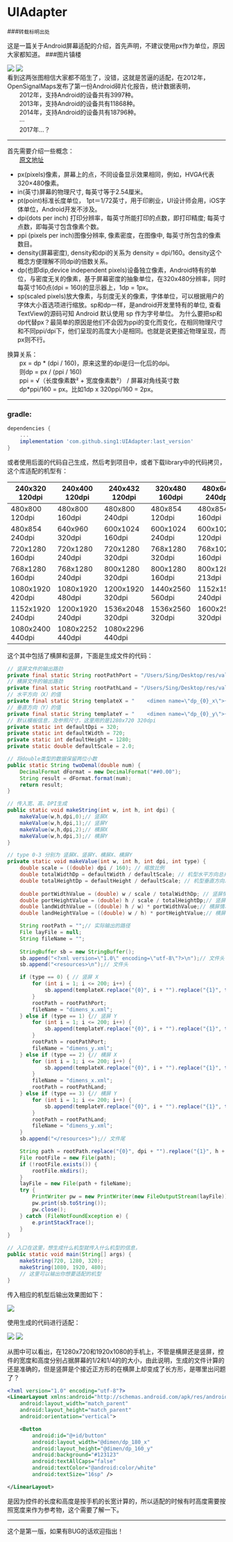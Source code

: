 # UIAdapter

###`转载标明出处 `
 
这是一篇关于Android屏幕适配的介绍，首先声明，不建议使用px作为单位，原因大家都知道。 
###图片镇楼  

![](./app/src/main/res/drawable/ic_4.png "")
![](./app/src/main/res/drawable/ic_3.png "")   
看到这两张图相信大家都不陌生了，没错，这就是苦逼的适配，在2012年，OpenSignalMaps发布了第一份Android碎片化报告，统计数据表明，  
　　2012年，支持Android的设备共有3997种。  
　　2013年，支持Android的设备共有11868种。  
　　2014年，支持Android的设备共有18796种。  
　　···  
　　2017年...？  
***
首先需要介绍一些概念：  
　　[原文地址](http://blog.csdn.net/ttkatrina/article/details/50623043)  

* px(pixels)像素，屏幕上的点，不同设备显示效果相同，例如，HVGA代表320×480像素。
* in(英寸)屏幕的物理尺寸, 每英寸等于2.54厘米。 
* pt(point)标准长度单位， 1pt＝1/72英寸，用于印刷业，UI设计师会用，iOS字体单位，Android开发不涉及。
* dpi(dots per inch) 打印分辨率，每英寸所能打印的点数，即打印精度; 每英寸点数，即每英寸包含像素个数。
* ppi (pixels per inch)图像分辨率, 像素密度，在图像中, 每英寸所包含的像素数目。
* density(屏幕密度), density和dpi的关系为 density = dpi/160。density这个概念方便理解不同dpi的倍数关系。
* dp(也即dip,device independent pixels)设备独立像素，Android特有的单位，与密度无关的像素，基于屏幕密度的抽象单位，在320x480分辨率，同时每英寸160点(dpi = 160)的显示器上，1dp = 1px。
* sp(scaled pixels)放大像素，与刻度无关的像素，字体单位，可以根据用户的字体大小首选项进行缩放。sp和dp一样，是android开发里特有的单位, 查看TextView的源码可知 Android 默认使用 sp 作为字号单位。
为什么要把sp和dp代替px？最简单的原因是他们不会因为ppi的变化而变化，在相同物理尺寸和不同ppi/dpi下，他们呈现的高度大小是相同。也就是说更接近物理呈现，而px则不行。  

换算关系：  
　　px = dp * (dpi / 160)，原来这里的dpi是归一化后的dpi。   
　　则dp = px / (ppi / 160)   
　　ppi = √（长度像素数² + 宽度像素数²） / 屏幕对角线英寸数   
　　dp*ppi/160 = px。比如1dp x 320ppi/160 = 2px。  
***
### gradle:
```groovy
dependencies {
    ...
    implementation 'com.github.sing1:UIAdapter:last_version'
}
```
或者使用后面的代码自己生成，然后考到项目中，或者下载library中的代码拷贝，这个库适配的机型有：  


240x320 120dpi|240x400 120dpi|240x432 120dpi|320x480 160dpi|480x640 240dpi
--------------|--------------|--------------|--------------|--------------  
480x800 120dpi|480x800 160dpi|480x800 240dpi|480x854 120dpi|480x854 160dpi
480x854 240dpi|640x960 320dpi|600x1024 160dpi|600x1024 240dpi|600x1024 120dpi
720x1280 160dpi|720x1280 240dpi|720x1280 320dpi|768x1280 320dpi|768x1024 160dpi
768x1280 160dpi|768x1280 240dpi|800x1280 320dpi|800x1280 160dpi|800x1280 213dpi
1080x1920 420dpi|1080x1920 480dpi|1200x1920 320dpi|1440x2560 560dpi|1152x1536 240dpi
1152x1920 240dpi|1200x1920 240dpi|1536x2048 320dpi|1536x2560 320dpi|1600x2560 320dpi
1080x2400 440dpi|1080x2252 440dpi|1080x2296 440dpi| | 

这个其中包括了横屏和竖屏，下面是生成文件的代码：

```JAVA
// 竖屏文件的输出路劲
private final static String rootPathPort = "/Users/Sing/Desktop/res/values-port-{0}dpi-{1}x{2}/";
// 横屏文件的输出路劲
private final static String rootPathLand = "/Users/Sing/Desktop/res/values-land-{0}dpi-{1}x{2}/";
// 水平方向（X）的值
private final static String templateX = "    <dimen name=\"dp_{0}_x\">{1}dp</dimen>\n";
// 垂直方向（Y）的值
private final static String templateY = "    <dimen name=\"dp_{0}_y\">{1}dp</dimen>\n";
// 默认模板信息，及参照尺寸，这里用的是1280x720 320dpi
private static int defaultDpi = 320;
private static int defaultWidth = 720;
private static int defaultHeight = 1280;
private static double defaultScale = 2.0;

// 将double类型的数据保留两位小数
public static String twoDemal(double num) {
	DecimalFormat dFormat = new DecimalFormat("##0.00");
	String result = dFormat.format(num);
	return result;
}

// 传入宽、高、DPI生成
public static void makeString(int w, int h, int dpi) {
	makeValue(w,h,dpi,0);// 竖屏X
	makeValue(w,h,dpi,1);// 竖屏Y
	makeValue(w,h,dpi,2);// 横屏X
	makeValue(w,h,dpi,3);// 横屏Y 
}

// type 0-3 分别为 竖屏X、竖屏Y、横屏X、横屏Y
private static void makeValue(int w, int h, int dpi, int type) {
	double scale = ((double) dpi / 160); // 缩放比例
	double totalWidthDp = defaultWidth / defaultScale; // 机型水平方向总共有多少个DP
	double totalHeightDp = defaultHeight / defaultScale; // 机型垂直方向总共有多少个DP
 
	double portWidthValue = (double) w / scale / totalWidthDp; // 竖屏情况下，参考模板水平方向(X) 每1dp对应的适配机型的值
	double portHeightValue = (double) h / scale / totalHeightDp;// 竖屏情况下，参考模板垂直方向(Y) 每1dp对应的适配机型的值
	double landWidthValue = ((double) h / w) * portWidthValue;// 横屏情况下，参考模板水平方向(X) 每1dp对应的适配机型的值
	double landHeightValue = ((double) w / h) * portHeightValue;// 横屏情况下，参考模板垂直方向(Y) 每1dp对应的适配机型的值

	String rootPath = "";// 实际输出的路径
	File layFile = null;
	String fileName = "";
		
	StringBuffer sb = new StringBuffer();
	sb.append("<?xml version=\"1.0\" encoding=\"utf-8\"?>\n");// 文件头
	sb.append("<resources>\n");// 文件头

	if (type == 0) { // 竖屏 X
		for (int i = 1; i <= 200; i++) {
			sb.append(templateX.replace("{0}", i + "").replace("{1}", twoDemal(portWidthValue * i) + ""));
		}
		rootPath = rootPathPort;
		fileName = "dimens_x.xml";
	} else if (type == 1) {// 竖屏 Y
		for (int i = 1; i <= 200; i++) {
			sb.append(templateY.replace("{0}", i + "").replace("{1}", twoDemal(portHeightValue * i) + ""));
		}
		rootPath = rootPathPort;
		fileName = "dimens_y.xml";
	} else if (type == 2) {// 横屏 X
		for (int i = 1; i <= 200; i++) {
			sb.append(templateX.replace("{0}", i + "").replace("{1}", twoDemal(landWidthValue * i) + ""));
		}
		fileName = "dimens_x.xml";
		rootPath = rootPathLand;
	} else if (type == 3) {// 横屏 Y
		for (int i = 1; i <= 200; i++) {
			sb.append(templateY.replace("{0}", i + "").replace("{1}", twoDemal(landHeightValue * i) + ""));
		} 
		rootPath = rootPathLand;
		fileName = "dimens_y.xml";
	}
	sb.append("</resources>");// 文件尾

	String path = rootPath.replace("{0}", dpi + "").replace("{1}", h + "").replace("{2}", w + "");
	File rootFile = new File(path);
	if (!rootFile.exists()) {
		rootFile.mkdirs();
	}
	layFile = new File(path + fileName);
	try {
		PrintWriter pw = new PrintWriter(new FileOutputStream(layFile));
		pw.print(sb.toString());
		pw.close();
	} catch (FileNotFoundException e) {
		e.printStackTrace();
	}
}   

// 入口在这里，想生成什么机型就传入什么机型的信息，
public static void main(String[] args) {
	makeString(720, 1280, 320);
	makeString(1080, 1920, 480);
	// 这里可以输出你想要适配的机型
}
```
传入相应的机型后输出效果图如下：

![](./app/src/main/res/drawable/ic_5.png "")

使用生成的代码进行适配：  

![](./app/src/main/res/drawable/demo1.png "")
![](./app/src/main/res/drawable/demo2.jpg "")  

从图中可以看出，在1280x720和1920x1080的手机上，不管是横屏还是竖屏，控件的宽度和高度分别占据屏幕的1/2和1/4的的大小，由此说明，生成的文件计算的还是准确的，但是竖屏是个接近正方形的在横屏上却变成了长方形，是哪里出问题了？

```xml
<?xml version="1.0" encoding="utf-8"?>
<LinearLayout xmlns:android="http://schemas.android.com/apk/res/android"
    android:layout_width="match_parent"
    android:layout_height="match_parent"
    android:orientation="vertical">

    <Button
        android:id="@+id/button"
        android:layout_width="@dimen/dp_180_x"
        android:layout_height="@dimen/dp_160_y"
        android:background="#123123"
        android:textAllCaps="false"
        android:textColor="@android:color/white"
        android:textSize="16sp" />

</LinearLayout>
```

是因为控件的长度和高度是按手机的长宽计算的，所以适配的时候有时高度需要按照宽度来作为参考物，这个需要了解一下。
***
这个是第一版，如果有BUG的话欢迎指出！
